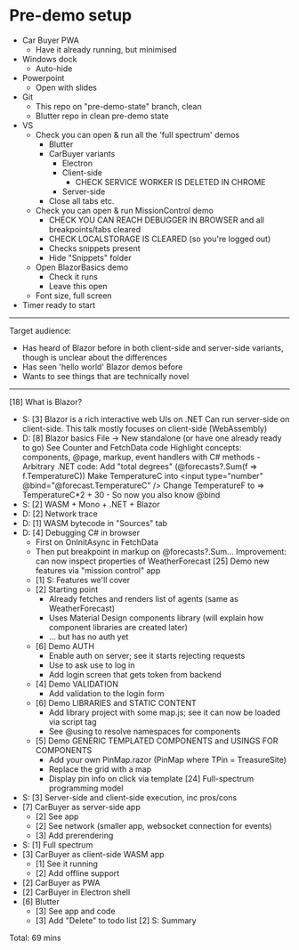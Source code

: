 Pre-demo setup
==============

* Car Buyer PWA
  - Have it already running, but minimised
* Windows dock
  - Auto-hide
* Powerpoint
  - Open with slides
* Git
  - This repo on "pre-demo-state" branch, clean
  - Blutter repo in clean pre-demo state
* VS
  - Check you can open & run all the 'full spectrum' demos
    - Blutter
    - CarBuyer variants
      - Electron
      - Client-side
        - CHECK SERVICE WORKER IS DELETED IN CHROME
      - Server-side
    - Close all tabs etc.
  - Check you can open & run MissionControl demo
    - CHECK YOU CAN REACH DEBUGGER IN BROWSER and all breakpoints/tabs cleared
    - CHECK LOCALSTORAGE IS CLEARED (so you're logged out)
    - Checks snippets present
    - Hide "Snippets" folder
  - Open BlazorBasics demo
    - Check it runs
    - Leave this open
  - Font size, full screen
* Timer ready to start

--------------

Target audience:
 - Has heard of Blazor before in both client-side and server-side variants, though
   is unclear about the differences
 - Has seen 'hello world' Blazor demos before
 - Wants to see things that are technically novel

--------------

[18] What is Blazor?
  - S: [3] Blazor is a rich interactive web UIs on .NET
       Can run server-side on client-side.
       This talk mostly focuses on client-side (WebAssembly)
  - D: [8] Blazor basics
       File -> New standalone (or have one already ready to go)
       See Counter and FetchData code
       Highlight concepts: components, @page, markup, event handlers with C# methods
        - Arbitrary .NET code: Add "total degrees" (@forecasts?.Sum(f => f.TemperatureC))
          Make TemperatureC into <input type="number" @bind="@forecast.TemperatureC" />
          Change TemperatureF to => TemperatureC*2 + 30
        - So now you also know @bind
  - S: [2] WASM + Mono + .NET + Blazor 
  - D: [2] Network trace
  - D: [1] WASM bytecode in "Sources" tab
  - D: [4] Debugging C# in browser
       - First on OnInitAsync in FetchData
       - Then put breakpoint in markup on @forecasts?.Sum...
         Improvement: can now inspect properties of WeatherForecast
[25] Demo new features via "mission control" app
    - [1] S: Features we'll cover
    - [2] Starting point
        - Already fetches and renders list of agents (same as WeatherForecast)
        - Uses Material Design components library (will explain how component libraries are created later)
        - ... but has no auth yet
    - [6] Demo AUTH
        - Enable auth on server; see it starts rejecting requests
        - Use <AuthorizeView> to ask use to log in
        - Add login screen that gets token from backend
    - [4] Demo VALIDATION
        - Add validation to the login form
    - [6] Demo LIBRARIES and STATIC CONTENT
        - Add library project with some map.js; see it can now be loaded via script tag
        - See @using to resolve namespaces for components
    - [5] Demo GENERIC TEMPLATED COMPONENTS and USINGS FOR COMPONENTS
        - Add your own PinMap.razor (PinMap<TPin> where TPin = TreasureSite)
        - Replace the grid with a map
        - Display pin info on click via template
[24] Full-spectrum programming model
  - S: [3] Server-side and client-side execution, inc pros/cons
  - [7] CarBuyer as server-side app
    - [2] See app
    - [2] See network (smaller app, websocket connection for events)
    - [3] Add prerendering
  - S: [1] Full spectrum
  - [3] CarBuyer as client-side WASM app
    - [1] See it running
    - [2] Add offline support
  - [2] CarBuyer as PWA
  - [2] CarBuyer in Electron shell
  - [6] Blutter
    - [3] See app and code
    - [3] Add "Delete" to todo list
[2] S: Summary

Total: 69 mins
